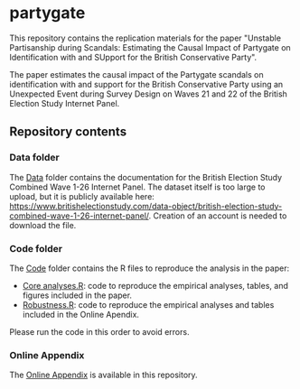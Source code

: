 # partygate
This repository contains the replication materials for the paper "Unstable Partisanship during Scandals: Estimating the Causal Impact of Partygate on Identification with and SUpport for the British Conservative Party". 

The paper estimates the causal impact of the Partygate scandals on identification with and support for the British Conservative Party using an Unexpected Event during Survey Design on Waves 21 and 22 of the British Election Study Internet Panel. 


## Repository contents

### Data folder
The [Data](./Data/) folder contains the documentation for the British Election Study Combined Wave 1-26 Internet Panel. The dataset itself is too large to upload, but it is publicly available here: https://www.britishelectionstudy.com/data-object/british-election-study-combined-wave-1-26-internet-panel/. Creation of an account is needed to download the file. 

### Code folder
The [Code](./Code/) folder contains the R files to reproduce the analysis in the paper:
- [Core analyses.R](./Code/Core%20analyses.R): code to reproduce the empirical analyses, tables, and figures included in the paper.
- [Robustness.R](./Code/Robustness.R): code to reproduce the empirical analyses and tables included in the Online Apendix.

Please run the code in this order to avoid errors.

### Online Appendix
The [Online Appendix](./Online%20Appendix.pdf) is available in this repository. 
